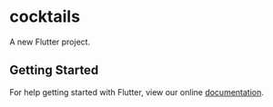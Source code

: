 # cocktails

A new Flutter project.

## Getting Started

For help getting started with Flutter, view our online
[documentation](https://flutter.io/).
